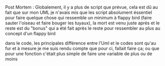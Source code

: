 Post Mortem :
Globalement, il y a plus de script que prévue, cela est dû au fait que sur mon UML je n'avais mis que les script absolument éssentiel pour faire quelque chose qui ressemble un minimum à flappy bird (faire sauter l'oiseau et faire bouger les tuyaux),
la mort est venu juste après et le reste est du "bonus" qui a été fait après le reste pour ressembler au plus au concept d'un flappy bird

dans le code, les principales différence entre l'Uml et le codes sont qu'au fur et à mesure je me suis rendu compte que pour ci, fallait faire ça; ou que pour une fonction c'était plus simple de faire une variable de plus ou de moins
